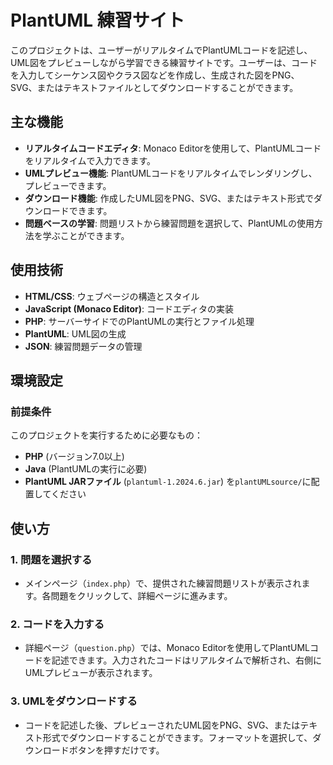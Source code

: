 # PlantUML 練習サイト

このプロジェクトは、ユーザーがリアルタイムでPlantUMLコードを記述し、UML図をプレビューしながら学習できる練習サイトです。ユーザーは、コードを入力してシーケンス図やクラス図などを作成し、生成された図をPNG、SVG、またはテキストファイルとしてダウンロードすることができます。

## 主な機能

- **リアルタイムコードエディタ**: Monaco Editorを使用して、PlantUMLコードをリアルタイムで入力できます。
- **UMLプレビュー機能**: PlantUMLコードをリアルタイムでレンダリングし、プレビューできます。
- **ダウンロード機能**: 作成したUML図をPNG、SVG、またはテキスト形式でダウンロードできます。
- **問題ベースの学習**: 問題リストから練習問題を選択して、PlantUMLの使用方法を学ぶことができます。


## 使用技術

- **HTML/CSS**: ウェブページの構造とスタイル
- **JavaScript (Monaco Editor)**: コードエディタの実装
- **PHP**: サーバーサイドでのPlantUMLの実行とファイル処理
- **PlantUML**: UML図の生成
- **JSON**: 練習問題データの管理

## 環境設定

### 前提条件

このプロジェクトを実行するために必要なもの：

- **PHP** (バージョン7.0以上)
- **Java** (PlantUMLの実行に必要)
- **PlantUML JARファイル** (`plantuml-1.2024.6.jar`) を`plantUMLsource/`に配置してください


## 使い方

### 1. 問題を選択する

- メインページ（`index.php`）で、提供された練習問題リストが表示されます。各問題をクリックして、詳細ページに進みます。

### 2. コードを入力する

- 詳細ページ（`question.php`）では、Monaco Editorを使用してPlantUMLコードを記述できます。入力されたコードはリアルタイムで解析され、右側にUMLプレビューが表示されます。

### 3. UMLをダウンロードする

- コードを記述した後、プレビューされたUML図をPNG、SVG、またはテキスト形式でダウンロードすることができます。フォーマットを選択して、ダウンロードボタンを押すだけです。

